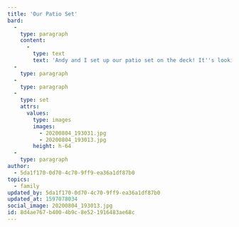 ```yaml
---
title: 'Our Patio Set'
bard:
  -
    type: paragraph
    content:
      -
        type: text
        text: 'Andy and I set up our patio set on the deck! It''s looking pretty nice if I do say so myself'
  -
    type: paragraph
  -
    type: paragraph
  -
    type: set
    attrs:
      values:
        type: images
        images:
          - 20200804_193031.jpg
          - 20200804_193013.jpg
        height: h-64
  -
    type: paragraph
author:
  - 5da1f170-0d70-4c70-9ff9-ea36a1df87b0
topics:
  - family
updated_by: 5da1f170-0d70-4c70-9ff9-ea36a1df87b0
updated_at: 1597078034
social_image: 20200804_193013.jpg
id: 8d4ae767-b400-4b9c-8e52-1916483ae68c
---
```

